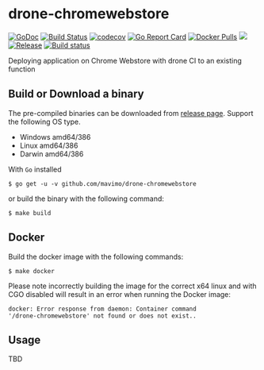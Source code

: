 # drone-chromewebstore

[![GoDoc](https://godoc.org/github.com/mavimo/drone-chromewebstore?status.svg)](https://godoc.org/github.com/mavimo/drone-chromewebstore)
[![Build Status](https://ci.mavimo.tech/api/badges/mavimo/drone-chromewebstore/status.svg)](https://ci.mavimo.tech/mavimo/drone-chromewebstore)
[![codecov](https://codecov.io/gh/mavimo/drone-chromewebstore/branch/master/graph/badge.svg)](https://codecov.io/gh/mavimo/drone-chromewebstore)
[![Go Report Card](https://goreportcard.com/badge/github.com/mavimo/drone-chromewebstore)](https://goreportcard.com/report/github.com/mavimo/drone-chromewebstore)
[![Docker Pulls](https://img.shields.io/docker/pulls/mavimo/drone-chromewebstore.svg)](https://hub.docker.com/r/mavimo/drone-chromewebstore/)
[![](https://images.microbadger.com/badges/image/mavimo/drone-chromewebstore.svg)](https://microbadger.com/images/mavimo/drone-chromewebstore "Get your own image badge on microbadger.com")
[![Release](https://github-release-version.herokuapp.com/github/mavimo/drone-chromewebstore/release.svg?style=flat)](https://github.com/mavimo/drone-chromewebstore/releases/latest)
[![Build status](https://ci.appveyor.com/api/projects/status/cuioqombam9yufdy/branch/master?svg=true)](https://ci.appveyor.com/project/mavimo/drone-chromewebstore/branch/master)


Deploying application on Chrome Webstore with drone CI to an existing function

## Build or Download a binary

The pre-compiled binaries can be downloaded from [release page](https://github.com/mavimo/drone-chromewebstore/releases). Support the following OS type.

* Windows amd64/386
* Linux amd64/386
* Darwin amd64/386

With `Go` installed

```
$ go get -u -v github.com/mavimo/drone-chromewebstore
``` 

or build the binary with the following command:

```
$ make build
```

## Docker

Build the docker image with the following commands:

```
$ make docker
```

Please note incorrectly building the image for the correct x64 linux and with
CGO disabled will result in an error when running the Docker image:

```
docker: Error response from daemon: Container command
'/drone-chromewebstore' not found or does not exist..
```

## Usage

TBD
